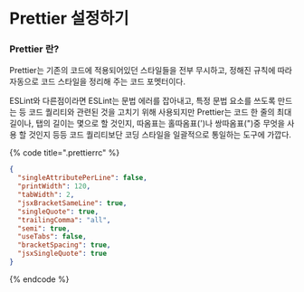 # Prettier 설정하기

### Prettier 란?

Prettier는 기존의 코드에 적용되어있던 스타일들을 전부 무시하고, 정해진 규칙에 따라 자동으로 코드 스타일을 정리해 주는 코드 포멧터이다.

ESLint와 다른점이라면 ESLint는 문법 에러를 잡아내고, 특정 문법 요소를 쓰도록 만드는 등 코드 퀄리티와 관련된 것을 고치기 위해 사용되지만 Prettier는 코드 한 줄의 최대 길이나, 탭의 길이는 몇으로 할 것인지, 따옴표는 홀따옴표(')나 쌍따옴표(")중 무엇을 사용 할 것인지 등등 코드 퀄리티보단 코딩 스타일을 일괄적으로 통일하는 도구에 가깝다.



{% code title=".prettierrc" %}
```json
{
  "singleAttributePerLine": false,
  "printWidth": 120,
  "tabWidth": 2,
  "jsxBracketSameLine": true,
  "singleQuote": true,
  "trailingComma": "all",
  "semi": true,
  "useTabs": false,
  "bracketSpacing": true,
  "jsxSingleQuote": true
}
```
{% endcode %}

